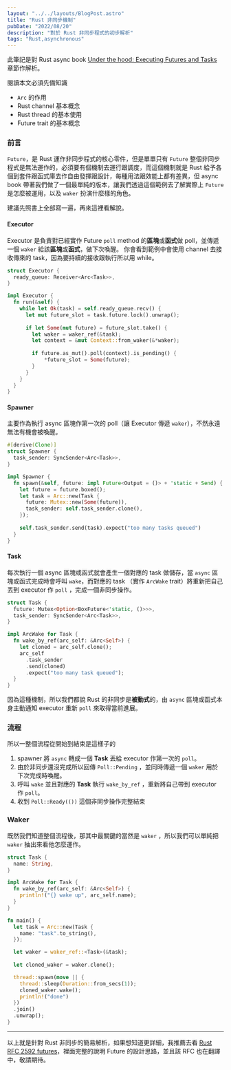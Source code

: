 ```yaml
---
layout: "../../layouts/BlogPost.astro"
title: "Rust 非同步機制"
pubDate: "2022/08/20"
description: "對於 Rust 非同步程式的初步解析"
tags: "Rust,asynchronous"
---
```


此筆記是對 Rust async book [Under the hood: Executing Futures and Tasks](https://rust-lang.github.io/async-book/02_execution/01_chapter.html) 章節作解析。

閱讀本文必須先備知識
- `Arc` 的作用
- Rust channel 基本概念
- Rust thread 的基本使用
- Future trait 的基本概念

### 前言
`Future`，是 Rust 運作非同步程式的核心零件，但是單單只有 `Future` 整個非同步程式是無法運作的，必須要有個機制去運行跟調度，而這個機制就是 Rust 給予各個到套件跟函式庫去作自由發揮跟設計，每種用法跟效能上都有差異，但 async book 帶著我們做了一個最單純的版本，讓我們透過這個範例去了解實際上 `Future` 是怎麼被運用，以及 `waker` 扮演什麼樣的角色。

建議先照書上全部寫一遍，再來這裡看解說。

#### Executor
Executor 是負責對已經實作 Future `poll` method 的**區塊**或**函式**做 poll，並傳遞一個 `waker` 給該**區塊**或**函式**，做下次喚醒。
你會看到範例中會使用 channel 去接收傳來的 task，因為要持續的接收跟執行所以用 while。

```rust
struct Executor {
  ready_queue: Receiver<Arc<Task>>,
}

impl Executor {
  fn run(&self) {
    while let Ok(task) = self.ready_queue.recv() {
      let mut future_slot = task.future.lock().unwrap();
      
      if let Some(mut future) = future_slot.take() {
        let waker = waker_ref(&task);
        let context = &mut Context::from_waker(&*waker);
        
        if future.as_mut().poll(context).is_pending() {
            *future_slot = Some(future);
        }
      }
    }
  }
}
```

#### Spawner 
主要作為執行 async 區塊作第一次的 poll（讓 Executor 傳遞 `waker`），不然永遠無法有機會被喚醒。

```rust
#[derive(Clone)]
struct Spawner {
  task_sender: SyncSender<Arc<Task>>,
}

impl Spawner {
  fn spawn(&self, future: impl Future<Output = ()> + 'static + Send) {
    let future = future.boxed();
    let task = Arc::new(Task {
      future: Mutex::new(Some(future)),
      task_sender: self.task_sender.clone(),
    });
		
    self.task_sender.send(task).expect("too many tasks queued")
  }
}
```

#### Task
每次執行一個 async 區塊或函式就會產生一個對應的 task 做儲存，當 `async` 區塊或函式完成時會呼叫  `wake`，而對應的 task （實作 `ArcWake` trait）將重新把自己丟到 executor 作  `poll` ，完成一個非同步操作。

```rust
struct Task {
  future: Mutex<Option<BoxFuture<'static, ()>>>,
  task_sender: SyncSender<Arc<Task>>,
}

impl ArcWake for Task {
  fn wake_by_ref(arc_self: &Arc<Self>) {
    let cloned = arc_self.clone();
    arc_self
      .task_sender
      .send(cloned)
      .expect("too many task queued");
  }
}
```

因為這種機制，所以我們都說 Rust 的非同步是**被動式**的，由 `async` 區塊或函式本身主動通知 executor 重新 `poll` 來取得當前進展。

### 流程
所以一整個流程從開始到結束是這樣子的
1. spawner 將 `async` 轉成一個 **Task** 丟給 executor 作第一次的 `poll`。
2. 由於非同步還沒完成所以回傳 `Poll::Pending` ，並同時傳遞一個 `waker` 用於下次完成時喚醒。
3. 呼叫 `wake` 並且對應的 **Task** 執行 `wake_by_ref` ，重新將自己帶到 executor 作 `poll`。
4. 收到 `Poll::Ready(())` 這個非同步操作完整結束

### Waker
既然我們知道整個流程後，那其中最關鍵的當然是 `waker` ，所以我們可以單純把 `waker` 抽出來看他怎麼運作。

```rust
struct Task {
  name: String,
}

impl ArcWake for Task {
  fn wake_by_ref(arc_self: &Arc<Self>) {
    println!("{} wake up", arc_self.name);
  }
}

fn main() {
  let task = Arc::new(Task {
    name: "task".to_string(),
  });

  let waker = waker_ref::<Task>(&task);
  
  let cloned_waker = waker.clone();

  thread::spawn(move || {
    thread::sleep(Duration::from_secs(1));
    cloned_waker.wake();
    println!("done")
  })
  .join()
  .unwrap();
}
```

---
以上就是針對 Rust 非同步的簡易解析，如果想知道更詳細，我推薦去看 [Rust RFC 2592 futures](https://rust-lang.github.io/rfcs/2592-futures.html)，裡面完整的說明 Future 的設計思路，並且該 RFC 也在翻譯中，敬請期待。